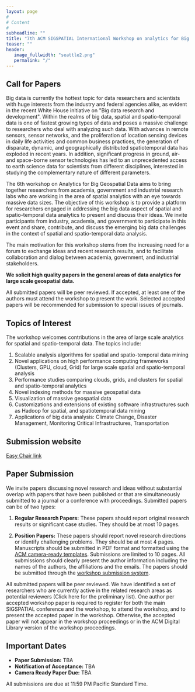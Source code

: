 ```yaml
---
layout: page
#
# Content
#
subheadline: ""
title: "7th ACM SIGSPATIAL International Workshop on analytics for Big Geospatial Data "
teaser: ""
header:
   image_fullwidth: "seattle2.png"
   permalink: "/"
---
```


## Call for Papers

Big data is currently the hottest topic for data researchers and scientists with huge interests from the industry and federal agencies alike, as evident in the recent White House initiative on "Big data research and development". Within the realms of big data, spatial and spatio-temporal data is one of fastest growing types of data and poses a massive challenge to researchers who deal with analyzing such data. With advances in remote sensors, sensor networks, and the proliferation of location sensing devices in daily life activities and common business practices, the generation of disparate, dynamic, and geographically distributed spatiotemporal data has exploded in recent years. In addition, significant progress in ground, air- and space-borne sensor technologies has led to an unprecedented access to earth science data for scientists from different disciplines, interested in studying the complementary nature of different parameters.

The 6th workshop on Analytics for Big Geospatial Data aims to bring together researchers from academia, government and industrial research labs who are working in the area of spatial analytics with an eye towards massive data sizes. The objective of this workshop is to provide a platform for researchers engaged in addressing the big data aspect of spatial and spatio-temporal data analytics to present and discuss their ideas. We invite participants from industry, academia, and government to participate in this event and share, contribute, and discuss the emerging big data challenges in the context of spatial and spatio-temporal data analysis.

The main motivation for this workshop stems from the increasing need for a forum to exchange ideas and recent research results, and to facilitate collaboration and dialog between academia, government, and industrial stakeholders.

**We solicit high quality papers in the general areas of data analytics for large scale geospatial data.**

All submitted papers will be peer reviewed. If accepted, at least one of the authors must attend the workshop to present the work. Selected accepted papers will be recommended for submission to special issues of journals.

## Topics of Interest

The workshop welcomes contributions in the area of large scale analytics for spatial and spatio-temporal data. The topics include:

1. Scalable analysis algorithms for spatial and spatio-temporal data mining
2. Novel applications on high performance computing frameworks (Clusters, GPU, cloud, Grid) for large scale spatial and spatio-temporal analysis
3. Performance studies comparing clouds, grids, and clusters for spatial and spatio-temporal analytics
4. Novel indexing methods for massive geospatial data
5. Visualization of massive geospatial data
6. Customizations and extensions of existing software infrastructures such as Hadoop for spatial, and spatiotemporal data mining
7. Applications of big data analysis: Climate Change, Disaster Management, Monitoring Critical Infrastructures, Transportation


## Submission website

[Easy Chair link](https://easychair.org/conferences/?conf=bigspatial2018)

## Paper Submission

We invite papers discussing novel research and ideas without substantial overlap with papers that have been published or that are simultaneously submitted to a journal or a conference with proceedings. Submitted papers can be of two types:

1. **Regular Research Papers:** These papers should report original research results or significant case studies. They should be at most 10 pages.  

2. **Position Papers:** These papers should report novel research directions or identify challenging problems. They should be at most 4 pages.
Manuscripts should be submitted in PDF format and formatted using the [ACM camera-ready templates](http://www.acm.org/publications/proceedings-template). Submissions are limited to 10 pages. All submissions should clearly present the author information including the names of the authors, the affiliations and the emails. The papers should be submitted through the [workshop submission system](https://easychair.org/conferences/?conf=bigspatial2018).

All submitted papers will be peer reviewed. We have identified a set of researchers who are currently active in the related research areas as potential reviewers (Click here for the preliminary list). One author per accepted workshop paper is required to register for both the main SIGSPATIAL conference and the workshop, to attend the workshop, and to present the accepted paper in the workshop. Otherwise, the accepted paper will not appear in the workshop proceedings or in the ACM Digital Library version of the workshop proceedings.

## Important Dates

* **Paper Submission:** TBA
* **Notification of Acceptance:** TBA
* **Camera Ready Paper Due:** TBA

All submissions are due at 11:59 PM Pacific Standard Time.




